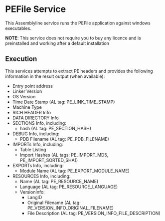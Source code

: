 # PEFile Service

This Assemblyline service runs the PEFile application against windows executables.

**NOTE**: This service does not require you to buy any licence and is preinstalled and working after a default installation

## Execution

This services attempts to extract PE headers and provides the following information in the result output (when available):

- Entry point address
- Linker Version
- OS Version
- Time Date Stamp (AL tag: PE_LINK_TIME_STAMP)
- Machine Type
- RICH HEADER Info
- DATA DIRECTORY Info
- SECTIONS Info, including:
    - hash (AL tag: PE_SECTION_HASH)
- DEBUG Info, including:
    - PDB Filename (AL tag: PE_PDB_FILENAME)
- IMPORTs Info, including:
    - Table Listing
    - Import Hashes (AL tags: PE_IMPORT_MD5, PE_IMPORT_SORTED_SHA1)
- EXPORTs Info, including:
    - Module Name (AL tag: PE_EXPORT_MODULE_NAME)
- RESOURCES Info, including:
    - Name (AL tag: PE_RESOURCE_NAME)
    - Language (AL tag: PE_RESOURCE_LANGUAGE)
    - VersionInfo:
        - LangID
        - Original Filename (AL tag: PE_VERSION_INFO_ORIGINAL_FILENAME)
        - File Description (AL tag: PE_VERSION_INFO_FILE_DESCRIPTION)


